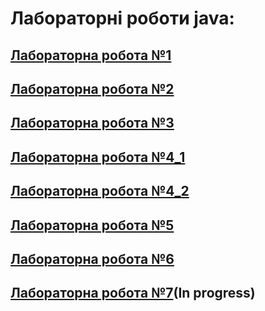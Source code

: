 # Лабораторні роботи java:
## [Лабораторна робота №1](src/main/java/org/example/Lab1/README.md)
## [Лабораторна робота №2](src/main/java/org/example/Lab2/README.md)
## [Лабораторна робота №3](src/main/java/org/example/Lab3/README.md)
## [Лабораторна робота №4_1](src/main/java/org/example/Lab4_1/README.md)
## [Лабораторна робота №4_2](src/main/java/org/example/Lab4_2/README.md)
## [Лабораторна робота №5](src/main/java/org/example/Lab5/README.md)
## [Лабораторна робота №6](src/main/java/org/example/Lab6/README.md)
## [Лабораторна робота №7](src/main/java/org/example/Lab7/README.md)(In progress)
